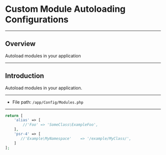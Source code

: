 # Custom Module Autoloading Configurations

***

## Overview

Autoload modules in your application

***

## Introduction

Autoload modules in your application.

***
* File path: `/app/Config/Modules.php`

***

```php
return [
    'alias' => [
        //'Foo' => 'SomeClass\ExampleFoo',
    ],
    'psr-4' => [
       //'Example\MyNamespace'    => '/example/MyClass/',
    ]
];
```